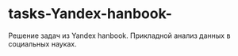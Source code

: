 # tasks-Yandex-hanbook-
Решение задач из Yandex hanbook. Прикладной анализ данных в социальных науках.
